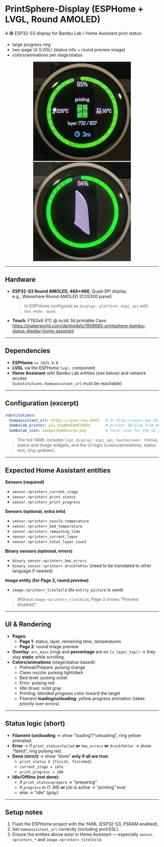# PrintSphere-Display (ESPHome + LVGL, Round AMOLED)

A 🟢 ESP32-S3 display for Bambu Lab / Home Assistant print status:
- large progress ring
- two-page UI (LVGL) (status info + round preview image)
- colors/animations per stage/status
<p align="center">
  <img src="assets/20251016_231350.jpg" alt="PrintSphere UI: progress ring" width="320">
  <img src="assets/20251016_231340.jpg" alt="PrintSphere UI: preview image" width="320">
</p>

---

## Hardware

- **ESP32-S3 Round AMOLED, 466×466**, Quad‑SPI display  
  e.g., Waveshare Round AMOLED (CO5300 panel)  
  > In ESPHome configured as `display: platform: mipi_spi` with `bus_mode: quad`.
- **Touch**: FT63x6 (I²C @ `0x38`)
3d printable Case:
https://makerworld.com/de/models/1909685-printsphere-bambu-status-display-home-assistant
---

## Dependencies

- **ESPHome** `>= 2025.9.0`
- **LVGL** via the ESPHome `lvgl:` component
- **Home Assistant** with Bambu Lab entities (see below) and network access  
  (`substitutions.homeassistant_url` must be reachable)

---

## Configuration (excerpt)

```yaml
substitutions:
  homeassistant_url: https://<your-ha>:8443   # or http://<your-ha>:8123
  bambulab_printer: p1s_01p00a546874654       # printer ID/slug from Home Assistant
  bambulab_icon: images/bambuicon.png         # local icon for the UI page 1
```

> The full YAML includes `lvgl`, `display: mipi_spi`, `touchscreen: ft63x6`, status and image widgets, and the UI logic (colors/animations, status text, ring updates).

---

## Expected Home Assistant entities

**Sensors (required)**

- `sensor.<printer>_current_stage`
- `sensor.<printer>_print_status`
- `sensor.<printer>_print_progress`

**Sensors (optional, extra info)**

- `sensor.<printer>_nozzle_temperature`
- `sensor.<printer>_bed_temperature`
- `sensor.<printer>_remaining_time`
- `sensor.<printer>_current_layer`
- `sensor.<printer>_total_layer_count`

**Binary sensors (optional, errors)**
- `binary_sensor.<printer>_hms_errors`
- `binary_sensor.<printer>_druckfehler` (need to be translated to other language if needed)

**Image entity (for Page 2, round preview)**
- `image.<printer>_titelbild` (its `entity_picture` is used) 

> Without `image.<printer>_titelbild`, Page 2 shows “Preview disabled”.

---

## UI & Rendering

- **Pages**:  
  - **Page 1**: status, layer, remaining time, temperatures  
  - **Page 2**: round image preview
- **Overlay**: `arc_main` (ring) and **percentage** are on `lv_layer_top()` → they stay **static** while scrolling.
- **Colors/animations** (stage/status-based):  
  - Preheat/Prepare: pulsing orange  
  - Clean nozzle: pulsing light/dark  
  - Bed level: pulsing violet  
  - Error: pulsing red  
  - Idle (true): solid gray  
  - Printing: blended progress color toward the target  
  - Filament **loading/unloading**: yellow progress animation (takes priority over errors)

---

## Status logic (short)

- **Filament (un)loading** → show “loading”/“unloading”, ring yellow animated.  
- **Error** → if `print_status=failed` **or** `hms_errors` **or** `druckfehler` → show “failed”, ring pulsing red.
- **Done (strict)** → show “done” **only if all are true**:
  - `print_status ∈ {finish, finished}`
  - `current_stage = idle`
  - `print_progress = 100`
- **Idle/Offline (not done)**:
  - if `print_status=prepare` → “preparing”
  - if `progress` in (1..99) **or** job is active → “printing” look
  - else → “idle” (gray)

---

## Setup notes

1. Flash the ESPHome project with the YAML (ESP32-S3, PSRAM enabled).
2. Set `homeassistant_url` correctly (including port/SSL).
3. Ensure the entities above exist in Home Assistant — especially `sensor.<printer>_*` and `image.<printer>_titelbild`.
